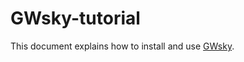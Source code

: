 # GWsky-tutorial
This document explains how to install and use [GWsky](https://github.com/ggreco77/GWsky).
